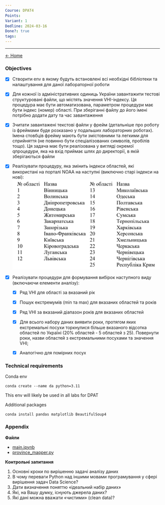 ```yaml
---
Course: DPAT4
Points: 
Variant: 1
Dedline: 2024-03-16
Done?: true
tags:
---
```

---

[<- Home](../)

### Objectives

- [x] Створити env в якому будуть встановлені всі необхідні бібліотеки та налаштування для даної лабораторної роботи

- [x] Для кожної із адміністративних одиниць України завантажити тестові структуровані файли, що містять значення VHI-індексу. Ця процедура має бути автоматизована, параметром процедури має бути індекс (номер) області. При зберіганні файлу до його імені потрібно додати дату та час завантаження

- [x] Зчитати завантажені текстові файли у фрейм (детальніше про роботу із фреймами буде розказано у подальших лабораторних роботах). Імена стовбців фрейму мають бути змістовними та легкими для сприйняття (не повинно бути спеціалізованих символів, пробілів тощо). Ця задача має бути реалізована у вигляді окремої qпроцедури, яка на вхід приймає шлях до директорії, в якій зберігаються файли

- [x] Реалізувати процедуру, яка змінить індекси областей, які використані на порталі NOAA на наступні (виключно старі індекси на нові): ![](assets/Pasted%20image%2020240412194931.png)

- [x] Реалізувати процедури для формування вибірок наступного виду (включаючи елементи аналізу):
	- [x] Ряд VHI для області за вказаний рік
	- [x] Пошук екстремумів (min та max) для вказаних областей та років
	- [x] Ряд VHI за вказаний діапазон років для вказаних областей
	- [x] Для всього набору даних виявити роки, протягом яких екстремальні посухи торкнулися більше вказаного відсотка областей по Україні (20% областей - 5 областей з 25). Повернути роки, назви областей з екстремальними посухами та значення VHI;
	- [x] Аналогічно для помірних посух


### Technical requirements

Conda env

```
conda create --name da python=3.11
```

This env will likely be used in all labs for DPAT

Additional packages

```
conda install pandas matplotlib BeautifulSoup4
```
### Appendix

**Файли**

- [main.ipynb](src/main.ipynb)
- [province_mapper.py](src/province_mapper.py)


**Контрольні запитання**

1. Основні кроки по вирішенню задачі аналізу даних
2. В чому переваги Python над іншими мовами програмування у сфері вирішення задач Data Science?
3. Дати визначення поняттю «ідеальний набір даних»
4. Які, на Вашу думку, існують джерела даних?
5. Які дані можна вважати «чистими» (clean data)?
